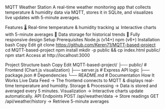 MQTT Weather Station
A real-time weather monitoring app that collects temperature & humidity data via MQTT, stores it in SQLite, and visualizes live updates with 5-minute averages.

Features
🌡️ Real-time temperature & humidity tracking
📊 Interactive charts with 5-minute averages
💾 Data storage for historical trends
📱 Fully responsive design
Setup
Prerequisites
Node.js (v14+)
npm (v6+)
Installation
bash
Copy
Edit
git clone https://github.com/Keren71/MQTT-based-project
cd MQTT-based-project
npm install
mkdir -p public && cp index.html public/
npm start
Access at http://localhost:3000

Project Structure
bash
Copy
Edit
MQTT-based-project/
├── public/         # Frontend (Chart.js visualization)
├── server.js       # Express API logic
├── package.json    # Dependencies
└── README.md       # Documentation
How It Works
Live Data Feed → The frontend connects to MQTT & displays real-time temperature and humidity.
Storage & Processing → Data is stored and averaged every 5 minutes.
Visualization → Interactive charts update automatically.
API Endpoints
POST /api/weather/data → Store readings
GET /api/weather/history → Retrieve 5-minute averages
